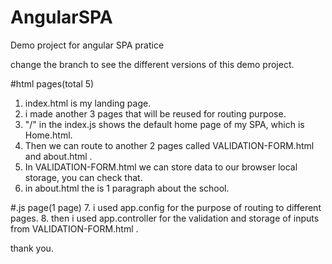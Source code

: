 # AngularSPA
Demo project for angular SPA pratice

change the branch to see the different versions of this demo project.
  
#html pages(total 5)
1. index.html is my landing page.
2. i made another 3 pages that will be reused for routing purpose.
3. "/" in the index.js shows the default home page of my SPA, which is Home.html.
4. Then we can route to another 2 pages called VALIDATION-FORM.html and about.html .
5. In VALIDATION-FORM.html we can store data to our browser local storage, you can check that.
6. in about.html the is 1 paragraph about the school.

#.js page(1 page)
7. i used app.config for the purpose of routing to different pages.
8. then i used app.controller for the validation and storage of inputs from VALIDATION-FORM.html . 

thank you.
